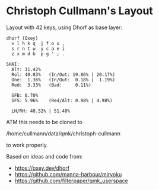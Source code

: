 # Christoph Cullmann's Layout

Layout with 42 keys, using Dhorf as base layer:

    dhorf (Oxey)
      v l h k q  j f o u ,
      s r n t w  y c a e i
      z x m d b  p g ' ; .

    SHAI:
      Alt: 31.42%
      Rol: 40.03%   (In/Out: 19.86% | 20.17%)
      One:  1.36%   (In/Out:  0.18% |  1.19%)
      Red:  3.33%   (Bad:     0.11%)

      SFB: 0.70%
      SFS: 5.96%    (Red/Alt: 0.98% | 4.98%)

      LH/RH: 48.52% | 51.48%

ATM this needs to be cloned to

/home/cullmann/data/qmk/christoph-cullmann

to work properly.

Based on ideas and code from:

- https://oxey.dev/dhorf
- https://github.com/manna-harbour/miryoku
- https://github.com/filterpaper/qmk_userspace
